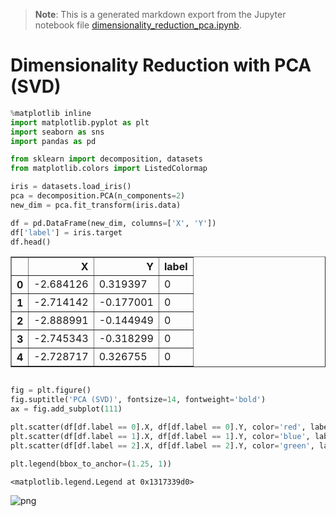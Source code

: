 >**Note**: This is a generated markdown export from the Jupyter notebook file [dimensionality_reduction_pca.ipynb](dimensionality_reduction_pca.ipynb).

# Dimensionality Reduction with PCA (SVD)


```python
%matplotlib inline
import matplotlib.pyplot as plt
import seaborn as sns
import pandas as pd

from sklearn import decomposition, datasets
from matplotlib.colors import ListedColormap


```


```python
iris = datasets.load_iris()
pca = decomposition.PCA(n_components=2)
new_dim = pca.fit_transform(iris.data)
```


```python
df = pd.DataFrame(new_dim, columns=['X', 'Y'])
df['label'] = iris.target
df.head()
```




<div>
<style scoped>
    .dataframe tbody tr th:only-of-type {
        vertical-align: middle;
    }

    .dataframe tbody tr th {
        vertical-align: top;
    }

    .dataframe thead th {
        text-align: right;
    }
</style>
<table border="1" class="dataframe">
  <thead>
    <tr style="text-align: right;">
      <th></th>
      <th>X</th>
      <th>Y</th>
      <th>label</th>
    </tr>
  </thead>
  <tbody>
    <tr>
      <th>0</th>
      <td>-2.684126</td>
      <td>0.319397</td>
      <td>0</td>
    </tr>
    <tr>
      <th>1</th>
      <td>-2.714142</td>
      <td>-0.177001</td>
      <td>0</td>
    </tr>
    <tr>
      <th>2</th>
      <td>-2.888991</td>
      <td>-0.144949</td>
      <td>0</td>
    </tr>
    <tr>
      <th>3</th>
      <td>-2.745343</td>
      <td>-0.318299</td>
      <td>0</td>
    </tr>
    <tr>
      <th>4</th>
      <td>-2.728717</td>
      <td>0.326755</td>
      <td>0</td>
    </tr>
  </tbody>
</table>
</div>




```python

fig = plt.figure()
fig.suptitle('PCA (SVD)', fontsize=14, fontweight='bold')
ax = fig.add_subplot(111)

plt.scatter(df[df.label == 0].X, df[df.label == 0].Y, color='red', label=iris.target_names[0])
plt.scatter(df[df.label == 1].X, df[df.label == 1].Y, color='blue', label=iris.target_names[1])
plt.scatter(df[df.label == 2].X, df[df.label == 2].Y, color='green', label=iris.target_names[2])

plt.legend(bbox_to_anchor=(1.25, 1))
```




    <matplotlib.legend.Legend at 0x1317339d0>




    
![png](dimensionality_reduction_pca_files/dimensionality_reduction_pca_4_1.png)
    
